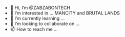 - 👋 Hi, I’m @ZABZABONTECH
- 👀 I’m interested in ... MANCITY and BRUTAL LANDS
- 🌱 I’m currently learning ...
- 💞️ I’m looking to collaborate on ...
- 📫 How to reach me ...

<!---
ZABZABONTECH/ZABZABONTECH is a ✨ special ✨ repository because its `README.md` (this file) appears on your GitHub profile.
You can click the Preview link to take a look at your changes.
--->
